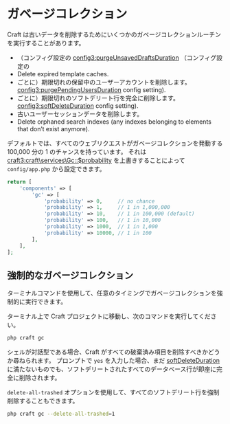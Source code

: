 # ガベージコレクション

Craft は古いデータを削除するためにいくつかのガベージコレクションルーチンを実行することがあります。

- （コンフィグ設定の <config3:purgeUnsavedDraftsDuration> （コンフィグ設定の
- Delete expired template caches.
- ごとに）期限切れの保留中のユーザーアカウントを削除します。 <config3:purgePendingUsersDuration> config setting).
- ごとに）期限切れのソフトデリート行を完全に削除します。 <config3:softDeleteDuration> config setting).
- 古いユーザーセッションデータを削除します。
- Delete orphaned search indexes (any indexes belonging to elements that don’t exist anymore).

デフォルトでは、すべてのウェブリクエストがガベージコレクションを発動する 100,000 分の 1 のチャンスを持っています。 それは <craft3:craft\services\Gc::$probability> を上書きすることによって `config/app.php` から設定できます。

```php
return [
    'components' => [
        'gc' => [
            'probability' => 0,     // no chance
            'probability' => 1,     // 1 in 1,000,000
            'probability' => 10,    // 1 in 100,000 (default)
            'probability' => 100,   // 1 in 10,000
            'probability' => 1000,  // 1 in 1,000
            'probability' => 10000, // 1 in 100
        ],
    ],
];
```

## 強制的なガベージコレクション

ターミナルコマンドを使用して、任意のタイミングでガベージコレクションを強制的に実行できます。

ターミナル上で Craft プロジェクトに移動し、次のコマンドを実行してください。

```bash
php craft gc
```

シェルが対話型である場合、Craft がすべての破棄済み項目を削除すべきかどうか尋ねられます。 プロンプトで `yes` を入力した場合、まだ [softDeleteDuration](config3:softDeleteDuration) に満たないものでも、ソフトデリートされたすべてのデータベース行が即座に完全に削除されます。

`delete-all-trashed` オプションを使用して、すべてのソフトデリート行を強制削除することもできます。

```bash
php craft gc --delete-all-trashed=1
```
